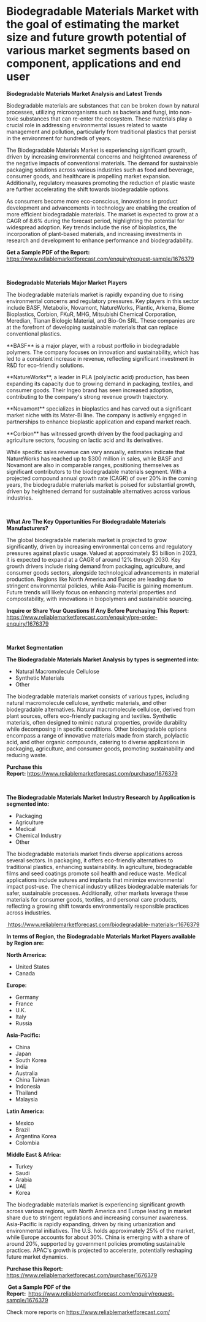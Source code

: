 <p><h1>Biodegradable Materials Market with the goal of estimating the market size and future growth potential of various market segments based on component, applications and end user</h1></p><p><strong>Biodegradable Materials Market Analysis and Latest Trends</strong></p>
<p><p>Biodegradable materials are substances that can be broken down by natural processes, utilizing microorganisms such as bacteria and fungi, into non-toxic substances that can re-enter the ecosystem. These materials play a crucial role in addressing environmental issues related to waste management and pollution, particularly from traditional plastics that persist in the environment for hundreds of years.</p><p>The Biodegradable Materials Market is experiencing significant growth, driven by increasing environmental concerns and heightened awareness of the negative impacts of conventional materials. The demand for sustainable packaging solutions across various industries such as food and beverage, consumer goods, and healthcare is propelling market expansion. Additionally, regulatory measures promoting the reduction of plastic waste are further accelerating the shift towards biodegradable options.</p><p>As consumers become more eco-conscious, innovations in product development and advancements in technology are enabling the creation of more efficient biodegradable materials. The market is expected to grow at a CAGR of 8.6% during the forecast period, highlighting the potential for widespread adoption. Key trends include the rise of bioplastics, the incorporation of plant-based materials, and increasing investments in research and development to enhance performance and biodegradability.</p></p>
<p><strong>Get a Sample PDF of the Report:&nbsp;</strong> <a href="https://www.reliablemarketforecast.com/enquiry/request-sample/1676379?utm_campaign=1832&utm_medium=2&utm_source=Github&utm_content=ia&utm_term=27122024&utm_id=biodegradable-materials">https://www.reliablemarketforecast.com/enquiry/request-sample/1676379</a></p>
<p>&nbsp;</p>
<p><strong>Biodegradable Materials Major Market Players</strong></p>
<p><p>The biodegradable materials market is rapidly expanding due to rising environmental concerns and regulatory pressures. Key players in this sector include BASF, Metabolix, Novamont, NatureWorks, Plantic, Arkema, Biome Bioplastics, Corbion, FKuR, MHG, Mitsubishi Chemical Corporation, Meredian, Tianan Biologic Material, and Bio-On SRL. These companies are at the forefront of developing sustainable materials that can replace conventional plastics.</p><p>**BASF** is a major player, with a robust portfolio in biodegradable polymers. The company focuses on innovation and sustainability, which has led to a consistent increase in revenue, reflecting significant investment in R&D for eco-friendly solutions.</p><p>**NatureWorks**, a leader in PLA (polylactic acid) production, has been expanding its capacity due to growing demand in packaging, textiles, and consumer goods. Their Ingeo brand has seen increased adoption, contributing to the company's strong revenue growth trajectory.</p><p>**Novamont** specializes in bioplastics and has carved out a significant market niche with its Mater-Bi line. The company is actively engaged in partnerships to enhance bioplastic application and expand market reach.</p><p>**Corbion** has witnessed growth driven by the food packaging and agriculture sectors, focusing on lactic acid and its derivatives. </p><p>While specific sales revenue can vary annually, estimates indicate that NatureWorks has reached up to $300 million in sales, while BASF and Novamont are also in comparable ranges, positioning themselves as significant contributors to the biodegradable materials segment. With a projected compound annual growth rate (CAGR) of over 20% in the coming years, the biodegradable materials market is poised for substantial growth, driven by heightened demand for sustainable alternatives across various industries.</p></p>
<p>&nbsp;</p>
<p><strong>What Are The Key Opportunities For Biodegradable Materials Manufacturers?</strong></p>
<p><p>The global biodegradable materials market is projected to grow significantly, driven by increasing environmental concerns and regulatory pressures against plastic usage. Valued at approximately $5 billion in 2023, it is expected to expand at a CAGR of around 12% through 2030. Key growth drivers include rising demand from packaging, agriculture, and consumer goods sectors, alongside technological advancements in material production. Regions like North America and Europe are leading due to stringent environmental policies, while Asia-Pacific is gaining momentum. Future trends will likely focus on enhancing material properties and compostability, with innovations in biopolymers and sustainable sourcing.</p></p>
<p><strong>Inquire or Share Your Questions If Any Before Purchasing This Report:</strong> <a href="https://www.reliablemarketforecast.com/enquiry/pre-order-enquiry/1676379?utm_campaign=1832&utm_medium=2&utm_source=Github&utm_content=ia&utm_term=27122024&utm_id=biodegradable-materials">https://www.reliablemarketforecast.com/enquiry/pre-order-enquiry/1676379</a></p>
<p>&nbsp;</p>
<p><strong>Market Segmentation</strong></p>
<p><strong>The Biodegradable Materials Market Analysis by types is segmented into:</strong></p>
<p><ul><li>Natural Macromolecule Cellulose</li><li>Synthetic Materials</li><li>Other</li></ul></p>
<p><p>The biodegradable materials market consists of various types, including natural macromolecule cellulose, synthetic materials, and other biodegradable alternatives. Natural macromolecule cellulose, derived from plant sources, offers eco-friendly packaging and textiles. Synthetic materials, often designed to mimic natural properties, provide durability while decomposing in specific conditions. Other biodegradable options encompass a range of innovative materials made from starch, polylactic acid, and other organic compounds, catering to diverse applications in packaging, agriculture, and consumer goods, promoting sustainability and reducing waste.</p></p>
<p><strong>Purchase this Report:&nbsp;</strong><a href="https://www.reliablemarketforecast.com/purchase/1676379?utm_campaign=1832&utm_medium=2&utm_source=Github&utm_content=ia&utm_term=27122024&utm_id=biodegradable-materials">https://www.reliablemarketforecast.com/purchase/1676379</a></p>
<p>&nbsp;</p>
<p><strong>The Biodegradable Materials Market Industry Research by Application is segmented into:</strong></p>
<p><ul><li>Packaging</li><li>Agriculture</li><li>Medical</li><li>Chemical Industry</li><li>Other</li></ul></p>
<p><p>The biodegradable materials market finds diverse applications across several sectors. In packaging, it offers eco-friendly alternatives to traditional plastics, enhancing sustainability. In agriculture, biodegradable films and seed coatings promote soil health and reduce waste. Medical applications include sutures and implants that minimize environmental impact post-use. The chemical industry utilizes biodegradable materials for safer, sustainable processes. Additionally, other markets leverage these materials for consumer goods, textiles, and personal care products, reflecting a growing shift towards environmentally responsible practices across industries.</p></p>
<p><a href="https://www.reliablemarketforecast.com/biodegradable-materials-r1676379?utm_campaign=1832&utm_medium=2&utm_source=Github&utm_content=ia&utm_term=27122024&utm_id=biodegradable-materials">&nbsp;https://www.reliablemarketforecast.com/biodegradable-materials-r1676379</a></p>
<p><strong>In terms of Region, the Biodegradable Materials Market Players available by Region are:</strong></p>
<p>
    <p> <strong> North America: </strong>
        <ul>
            <li>United States</li>
            <li>Canada</li>
        </ul>
        </p> 
    <p> <strong> Europe: </strong>
        <ul>
            <li>Germany</li>
            <li>France</li>
            <li>U.K.</li>
            <li>Italy</li>
            <li>Russia</li>
        </ul>
        </p> 
    <p> <strong> Asia-Pacific: </strong>
        <ul>
            <li>China</li>
            <li>Japan</li>
            <li>South Korea</li>
            <li>India</li>
            <li>Australia</li>
            <li>China Taiwan</li>
            <li>Indonesia</li>
            <li>Thailand</li>
            <li>Malaysia</li>
        </ul>
        </p> 
    <p> <strong> Latin America: </strong>
        <ul>
            <li>Mexico</li>
            <li>Brazil</li>
            <li>Argentina Korea</li>
            <li>Colombia</li>
        </ul>
        </p> 
    <p> <strong> Middle East & Africa: </strong>
        <ul>
            <li>Turkey</li>
            <li>Saudi</li>
            <li>Arabia</li>
            <li>UAE</li>
            <li>Korea</li>
        </ul>
    </p>
    </p>
<p><p>The biodegradable materials market is experiencing significant growth across various regions, with North America and Europe leading in market share due to stringent regulations and increasing consumer awareness. Asia-Pacific is rapidly expanding, driven by rising urbanization and environmental initiatives. The U.S. holds approximately 25% of the market, while Europe accounts for about 30%. China is emerging with a share of around 20%, supported by government policies promoting sustainable practices. APAC's growth is projected to accelerate, potentially reshaping future market dynamics.</p></p>
<p><strong>Purchase this Report: </strong><a href="https://www.reliablemarketforecast.com/purchase/1676379?utm_campaign=1832&utm_medium=2&utm_source=Github&utm_content=ia&utm_term=27122024&utm_id=biodegradable-materials">https://www.reliablemarketforecast.com/purchase/1676379</a></p>
<p>&nbsp;<strong>Get a Sample PDF of the Report:&nbsp;&nbsp;</strong><a href="https://www.reliablemarketforecast.com/enquiry/request-sample/1676379?utm_campaign=1832&utm_medium=2&utm_source=Github&utm_content=ia&utm_term=27122024&utm_id=biodegradable-materials">https://www.reliablemarketforecast.com/enquiry/request-sample/1676379</a></p>
<p><strong></strong></p>
<p>Check more reports on <a href="https://www.reliablemarketforecast.com/?utm_campaign=1832&utm_medium=2&utm_source=Github&utm_content=ia&utm_term=27122024&utm_id=biodegradable-materials">https://www.reliablemarketforecast.com/</a></p>